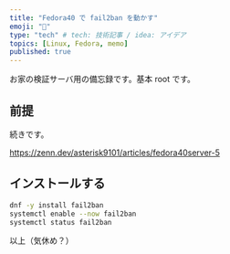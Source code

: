 ```yaml
---
title: "Fedora40 で fail2ban を動かす"
emoji: "🚁"
type: "tech" # tech: 技術記事 / idea: アイデア
topics: [Linux, Fedora, memo]
published: true
---
```


お家の検証サーバ用の備忘録です。基本 root です。

## 前提

続きです。

<https://zenn.dev/asterisk9101/articles/fedora40server-5>

## インストールする

```bash
dnf -y install fail2ban
systemctl enable --now fail2ban
systemctl status fail2ban
```

以上（気休め？）
